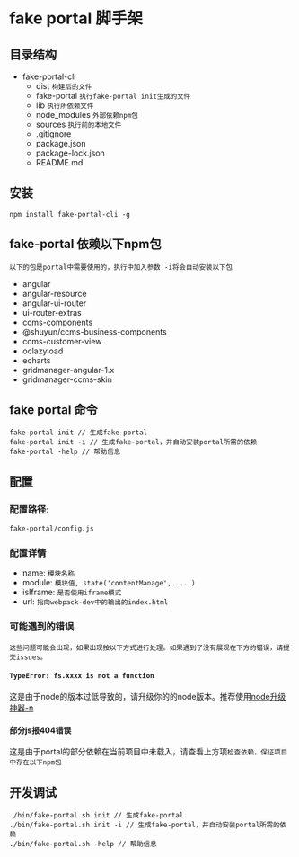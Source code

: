 # fake portal 脚手架
## 目录结构
- fake-portal-cli
    - dist `构建后的文件`
    - fake-portal `执行fake-portal init生成的文件`
    - lib `执行所依赖文件`
    - node_modules `外部依赖npm包`
    - sources `执行前的本地文件`
    - .gitignore
    - package.json
    - package-lock.json
    - README.md

## 安装
```
npm install fake-portal-cli -g
```

## fake-portal 依赖以下npm包
`
以下的包是portal中需要使用的，执行中加入参数 -i将会自动安装以下包
`
- angular
- angular-resource
- angular-ui-router
- ui-router-extras
- ccms-components
- @shuyun/ccms-business-components
- ccms-customer-view
- oclazyload
- echarts
- gridmanager-angular-1.x
- gridmanager-ccms-skin

## fake portal 命令
```
fake-portal init // 生成fake-portal
fake-portal init -i // 生成fake-portal，并自动安装portal所需的依赖
fake-portal -help // 帮助信息
```

## 配置
### 配置路径:
`fake-portal/config.js`

### 配置详情
- name: `模块名称`
- module: `模块值, state('contentManage', ....)`
- isIframe: `是否使用iframe模式`
- url: `指向webpack-dev中的输出的index.html`

### 可能遇到的错误
`
这些问题可能会出现，如果出现按以下方式进行处理。如果遇到了没有展现在下方的错误，请提交issues。
`
#### `TypeError: fs.xxxx is not a function`
这是由于node的版本过低导致的，请升级你的的node版本。推荐使用[node升级神器-n](https://www.lovejavascript.com/#!zone/blog/content.html?id=68)

#### 部分js报404错误
这是由于portal的部分依赖在当前项目中未载入，请查看上方项`检查依赖，保证项目中存在以下npm包`

## 开发调试
```
./bin/fake-portal.sh init // 生成fake-portal
./bin/fake-portal.sh init -i // 生成fake-portal，并自动安装portal所需的依赖
./bin/fake-portal.sh -help // 帮助信息
```